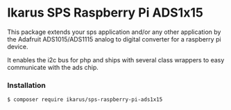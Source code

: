 # Ikarus SPS Raspberry Pi ADS1x15
This package extends your sps application and/or any other application by the Adafruit ADS1015/ADS1115 analog to digital converter for a raspberry pi device.

It enables the i2c bus for php and ships with several class wrappers to easy communicate with the ads chip.

### Installation
```bin
$ composer require ikarus/sps-raspberry-pi-ads1x15
```

